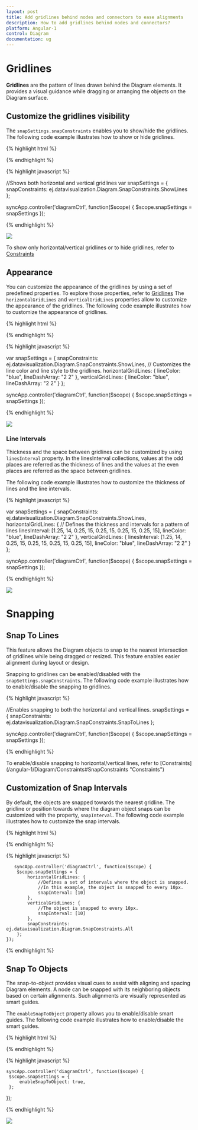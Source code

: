```yaml
---
layout: post
title: Add gridlines behind nodes and connectors to ease alignments
description: How to add gridlines behind nodes and connectors?
platform: Angular-1
control: Diagram
documentation: ug
---
```


# Gridlines

**Gridlines** are the pattern of lines drawn behind the Diagram elements. It provides a visual guidance while dragging or arranging the objects on the Diagram surface.

## Customize the gridlines visibility

The `snapSettings.snapConstraints` enables you to show/hide the gridlines. The following code example illustrates how to show or hide gridlines.

{% highlight html %}

<div ng-controller="diagramCtrl">
    <ej-diagram id="diagramCore" e-height="500px" e-width="700px" e-snapsettings="snapSettings">
    </ej-diagram>
</div>

 {% endhighlight %}

{% highlight javascript %}
 
//Shows both horizontal and vertical gridlines
var snapSettings = {
    snapConstraints: ej.datavisualization.Diagram.SnapConstraints.ShowLines
};

syncApp.controller('diagramCtrl', function($scope) {
    $scope.snapSettings = snapSettings
});

{% endhighlight %}

![](/angular-1/Diagram/Gridlines_images/Gridlines_img1.png)

To show only horizontal/vertical gridlines or to hide gridlines, refer to [Constraints](/angular-1/Diagram/Constraints#snapconstraints "Constraints")

## Appearance

You can customize the appearance of the gridlines by using a set of predefined properties. To explore those properties, refer to [Gridlines](/api/js/ejDiagram#snapsettings:horizontalgridlines "Gridlines")
The `horizontalGridLines` and `verticalGridLines` properties allow to customize the appearance of the gridlines. The following code example illustrates how to customize the appearance of gridlines.

{% highlight html %}

<div ng-controller="diagramCtrl">
    <ej-diagram id="diagramCore" e-height="500px" e-width="700px" e-snapsettings-horizontalGridLines="snapSettings.horizontalGridLines" 
	e-snapsettings-verticalGridLines="snapSettings.verticalGridLines" e-snapsettings-snapConstraints="snapSettings.snapConstraints">
    </ej-diagram>
</div>
 
 {% endhighlight %}

 {% highlight javascript %}

var snapSettings = {
    snapConstraints: ej.datavisualization.Diagram.SnapConstraints.ShowLines,
    // Customizes the line color and line style to the gridlines.
    horizontalGridLines: {
        lineColor: "blue",
        lineDashArray: "2 2"
    },
    verticalGridLines: {
        lineColor: "blue",
        lineDashArray: "2 2"
    }
};

syncApp.controller('diagramCtrl', function($scope) {
    $scope.snapSettings = snapSettings
});

{% endhighlight %}

![](/angular-1/Diagram/Gridlines_images/Gridlines_img4.png)

### Line Intervals

Thickness and the space between gridlines can be customized by using `linesInterval` property. In the linesInterval collections, values at the odd places are referred as the thickness of lines and the values at the even places are referred as the space between gridlines.

The following code example illustrates how to customize the thickness of lines and the line intervals.

{% highlight javascript %}

var snapSettings = {
    snapConstraints: ej.datavisualization.Diagram.SnapConstraints.ShowLines,
    horizontalGridLines: {
        // Defines the thickness and intervals for a pattern of lines
        linesInterval: [1.25, 14, 0.25, 15, 0.25, 15, 0.25, 15, 0.25, 15],
        lineColor: "blue",
        lineDashArray: "2 2"
    },
    verticalGridLines: {
        linesInterval: [1.25, 14, 0.25, 15, 0.25, 15, 0.25, 15, 0.25, 15],
        lineColor: "blue",
        lineDashArray: "2 2"
    }
};

syncApp.controller('diagramCtrl', function($scope) {
    $scope.snapSettings = snapSettings
});

{% endhighlight %}

![](/angular-1/Diagram/Gridlines_images/Gridlines_img2.png)

# Snapping

## Snap To Lines

This feature allows the Diagram objects to snap to the nearest intersection of gridlines while being dragged or resized. This feature enables easier alignment during layout or design.

Snapping to gridlines can be enabled/disabled with the `snapSettings.snapConstraints`. The following code example illustrates how to enable/disable the snapping to gridlines.

{% highlight javascript %}

//Enables snapping to both the horizontal and vertical lines.
snapSettings = {
    snapConstraints: ej.datavisualization.Diagram.SnapConstraints.SnapToLines
};

syncApp.controller('diagramCtrl', function($scope) {
    $scope.snapSettings = snapSettings
});

{% endhighlight %}

To enable/disable snapping to horizontal/vertical lines, refer to [Constraints] (/angular-1/Diagram/Constraints#SnapConstraints "Constraints")

## Customization of Snap Intervals

By default, the objects are snapped towards the nearest gridline. The gridline or position towards where the diagram object snaps can be customized with the property, `snapInterval`. The following code example illustrates how to customize the snap intervals.

{% highlight html %}

<div ng-controller="diagramCtrl">
    <ej-diagram id="diagramCore" e-height="500px" e-width="700px" e-snapsettings-horizontalGridLines="snapSettings.horizontalGridLines"
	 e-snapsettings-verticalGridLines="snapSettings.verticalGridLines" e-snapsettings-snapConstraints="snapSettings.snapConstraints">
    </ej-diagram>
</div>
{% endhighlight %}

 {% highlight javascript %}

       syncApp.controller('diagramCtrl', function($scope) {
        $scope.snapSettings = {
            horizontalGridLines: {
                //Defines a set of intervals where the object is snapped.
                //In this example, the object is snapped to every 10px.
                snapInterval: [10]
            },
            verticalGridLines: {
                //The object is snapped to every 10px.
                snapInterval: [10]
            },
            snapConstraints: ej.datavisualization.Diagram.SnapConstraints.All
        };
    });

{% endhighlight %}

## Snap To Objects

The snap-to-object provides visual cues to assist with aligning and spacing Diagram elements. A node can be snapped with its neighboring objects based on certain alignments. Such alignments are visually represented as smart guides.

The `enableSnapToObject` property allows you to enable/disable smart guides. The following code example illustrates how to enable/disable the smart guides.

{% highlight html %}

<div ng-controller="diagramCtrl">
    <ej-diagram id="diagramCore" e-height="500px" e-width="700px" e-snapsettings-enableSnapToObject="snapSettings.enableSnapToObject">
    </ej-diagram>
</div>

 {% endhighlight %}

 {% highlight javascript %}
 
    syncApp.controller('diagramCtrl', function($scope) {
     $scope.snapSettings = {
         enableSnapToObject: true,
     };
 });

{% endhighlight %}

![](/angular-1/Diagram/Gridlines_images/Gridlines_img4.png)